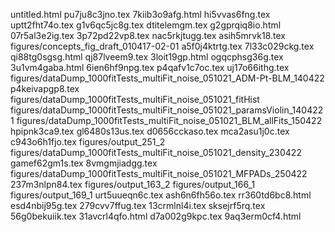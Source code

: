 untitled.html
pu7ju8c3jno.tex
7kiib3o9afg.html
hi5vvas6fng.tex
uptt2fht74o.tex
g1v6qc5jc8g.tex
dtitelemgm.tex
g2gprqiq8io.html
07r5al3e2ig.tex
3p72pd22vp8.tex
nac5rkjtugg.tex
asih5mrvk18.tex
figures/concepts_fig_draft_010417-02-01
a5f0j4ktrtg.tex
7l33c029ckg.tex
qi88tg0sgsg.html
qj87lveem9.tex
3loit19gp.html
ogqcphsg36g.tex
3u1vm4gaba.html
6ien6hf9npg.tex
p4qafv1c7oc.tex
uj17o66ithg.tex
figures/dataDump_1000fitTests_multiFit_noise_051021_ADM-Pt-BLM_140422
p4keivapgp8.tex
figures/dataDump_1000fitTests_multiFit_noise_051021_fitHist
figures/dataDump_1000fitTests_multiFit_noise_051021_paramsViolin_1404221
figures/dataDump_1000fitTests_multiFit_noise_051021_BLM_allFits_150422
hpipnk3ca9.tex
gl6480s13us.tex
d0656cckaso.tex
mca2asu1j0c.tex
c943o6h1fjo.tex
figures/output_251_2
figures/dataDump_1000fitTests_multiFit_noise_051021_density_230422
gamef62gm1s.tex
8vmgmjiadgg.tex
figures/dataDump_1000fitTests_multiFit_noise_051021_MFPADs_250422
237m3nlpn84.tex
figures/output_163_2
figures/output_166_1
figures/output_169_1
urt5uueqn6c.tex
ash6n6fh56o.tex
rr360td6bc8.html
esd4nbij95g.tex
279cvv7ffug.tex
13crmlnl4i.tex
sksejrf5rq.tex
56g0bekuiik.tex
31avcrl4qfo.html
d7a002g9kpc.tex
9aq3erm0cf4.html